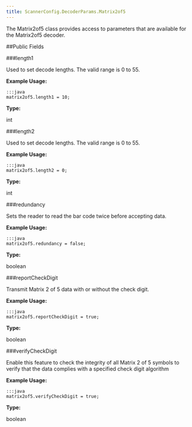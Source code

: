 ```yaml
---
title: ScannerConfig.DecoderParams.Matrix2of5
---
```


The Matrix2of5 class provides access to parameters that are
 available for the Matrix2of5 decoder.

##Public Fields

###length1

Used to set decode lengths. The valid range is 0 to 55.
 
 

**Example Usage:**
	
	:::java	
	matrix2of5.length1 = 10;


**Type:**

int

###length2

Used to set decode lengths. The valid range is 0 to 55.
 
 

**Example Usage:**
	
	:::java	
	matrix2of5.length2 = 0;


**Type:**

int

###redundancy

Sets the reader to read the bar code twice before accepting data.
 
 

**Example Usage:**
	
	:::java	
	matrix2of5.redundancy = false;


**Type:**

boolean

###reportCheckDigit

Transmit Matrix 2 of 5 data with or without the check digit.
 
 

**Example Usage:**
	
	:::java	
	matrix2of5.reportCheckDigit = true;


**Type:**

boolean

###verifyCheckDigit

Enable this feature to check the integrity of all Matrix 2 of 5
 symbols to verify that the data complies with a specified check
 digit algorithm
 

**Example Usage:**
	
	:::java	
	matrix2of5.verifyCheckDigit = true;


**Type:**

boolean



